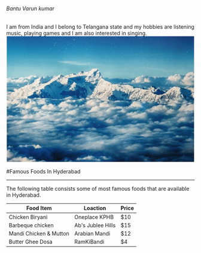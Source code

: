 ###### Bantu Varun kumar

I am from India and I belong to Telangana state and my hobbies are listening music, playing games and I am also interested  in singing.
![Himalayas](Himalayas_mid.jpg)



#Famous Foods In Hyderabad

---

The following table consists some of most famous foods that are available in Hyderabad.

| Food Item | Loaction | Price |
| --- | --- | --- |
| Chicken Biryani | Oneplace KPHB | $10 |
| Barbeque chicken | Ab's Jublee Hills | $15 |
| Mandi Chicken & Mutton | Arabian Mandi | $12 |
| Butter Ghee Dosa | RamKiBandi | $4 |
